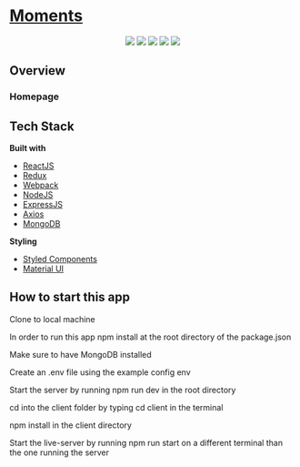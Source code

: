 # [Moments](https://mymomentapp.herokuapp.com/)

<div align="center" width="100%">
  <img src="https://img.shields.io/badge/react-%2320232a.svg?style=for-the-badge&logo=react&logoColor=%2361DAFB" />
  <img src="https://img.shields.io/badge/redux-%23593d88.svg?style=for-the-badge&logo=redux&logoColor=white" />
  <img src="https://img.shields.io/badge/node.js-6DA55F?style=for-the-badge&logo=node.js&logoColor=white" />
  <img src="https://img.shields.io/badge/express.js-%23404d59.svg?style=for-the-badge&logo=express&logoColor=%2361DAFB" />
  <img src="https://img.shields.io/badge/MongoDB-%234ea94b.svg?style=for-the-badge&logo=mongodb&logoColor=white" />
</div>

## Overview

### Homepage

## Tech Stack
**Built with**
- [ReactJS](https://reactjs.org/)
- [Redux](https://redux.js.org/)
- [Webpack](https://webpack.js.org/)
- [NodeJS](https://nodejs.org/en/)
- [ExpressJS](https://expressjs.com/)
- [Axios](https://axios-http.com/)
- [MongoDB](https://www.mongodb.com/)

**Styling**
- [Styled Components](https://styled-components.com/)
- [Material UI](https://mui.com/)

## How to start this app
Clone to local machine

In order to run this app npm install at the root directory of the package.json <br />

Make sure to have MongoDB installed <br />

Create an .env file using the example config env <br />

Start the server by running npm run dev in the root directory <br />

cd into the client folder by typing cd client in the terminal<br />

npm install in the client directory<br />

Start the live-server by running npm run start on a different terminal than the one running the server<br />
